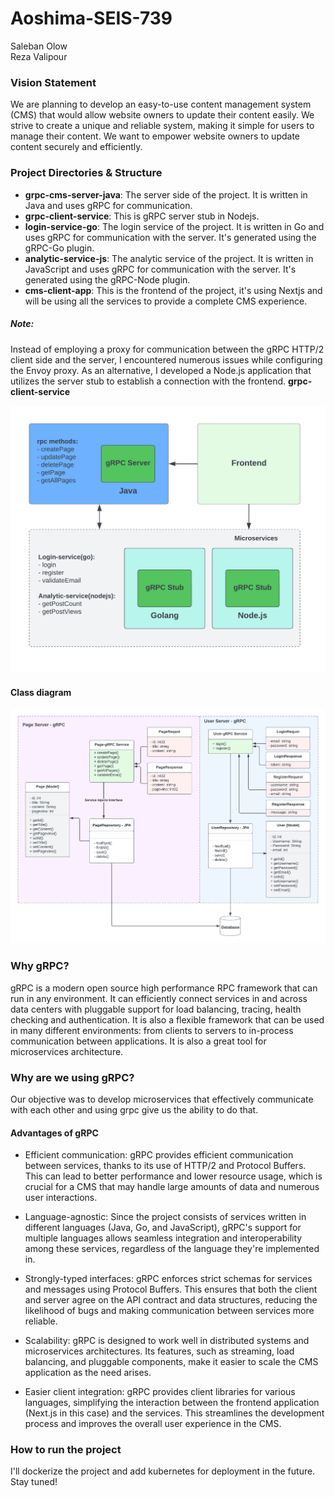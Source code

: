 # Aoshima-SEIS-739
Saleban Olow <br>
Reza Valipour

### Vision Statement

We are planning to develop an easy-to-use content management system (CMS) that would allow website owners to update their content easily. We strive to create a unique and reliable system, making it simple for users to manage their content. We want to empower website owners to update content securely and efficiently. 


### Project Directories & Structure
- <strong>grpc-cms-server-java</strong>: The server side of the project. It is written in Java and uses gRPC for communication.
- <strong>grpc-client-service</strong>: This is gRPC server stub in Nodejs.
- <strong>login-service-go</strong>: The login service of the project. It is written in Go and uses gRPC for communication with the server. It's generated using the gRPC-Go plugin.
- <strong>analytic-service-js</strong>: The analytic service of the project. It is written in JavaScript and uses gRPC for communication with the server. It's generated using the gRPC-Node plugin.
- <strong>cms-client-app</strong>: This is the frontend of the project, it's using Nextjs and will be using all the services to provide a complete CMS experience.

##### Note:
Instead of employing a proxy for communication between the gRPC HTTP/2 client side and the server, I encountered numerous issues while configuring the Envoy proxy. As an alternative, I developed a Node.js application that utilizes the server stub to establish a connection with the frontend. <strong>grpc-client-service</strong>

![Image description](./images/img.png)

#### Class diagram
![Image description](./diagrams/class_diagram/class-diagram.png)


### Why gRPC?
gRPC is a modern open source high performance RPC framework that can run in any environment. It can efficiently connect services in and across data centers with pluggable support for load balancing, tracing, health checking and authentication. It is also a flexible framework that can be used in many different environments: from clients to servers to in-process communication between applications. It is also a great tool for microservices architecture.


### Why are we using gRPC?
Our objective was to develop microservices that effectively communicate with each other and using grpc give us the ability to do that. 

#### Advantages of gRPC
- Efficient communication: gRPC provides efficient communication between services, thanks to its use of HTTP/2 and Protocol Buffers. This can lead to better performance and lower resource usage, which is crucial for a CMS that may handle large amounts of data and numerous user interactions.

- Language-agnostic: Since the project consists of services written in different languages (Java, Go, and JavaScript), gRPC's support for multiple languages allows seamless integration and interoperability among these services, regardless of the language they're implemented in.

- Strongly-typed interfaces: gRPC enforces strict schemas for services and messages using Protocol Buffers. This ensures that both the client and server agree on the API contract and data structures, reducing the likelihood of bugs and making communication between services more reliable.

- Scalability: gRPC is designed to work well in distributed systems and microservices architectures. Its features, such as streaming, load balancing, and pluggable components, make it easier to scale the CMS application as the need arises.

- Easier client integration: gRPC provides client libraries for various languages, simplifying the interaction between the frontend application (Next.js in this case) and the services. This streamlines the development process and improves the overall user experience in the CMS.


### How to run the project

I'll dockerize the project and add kubernetes for deployment in the future. Stay tuned!
